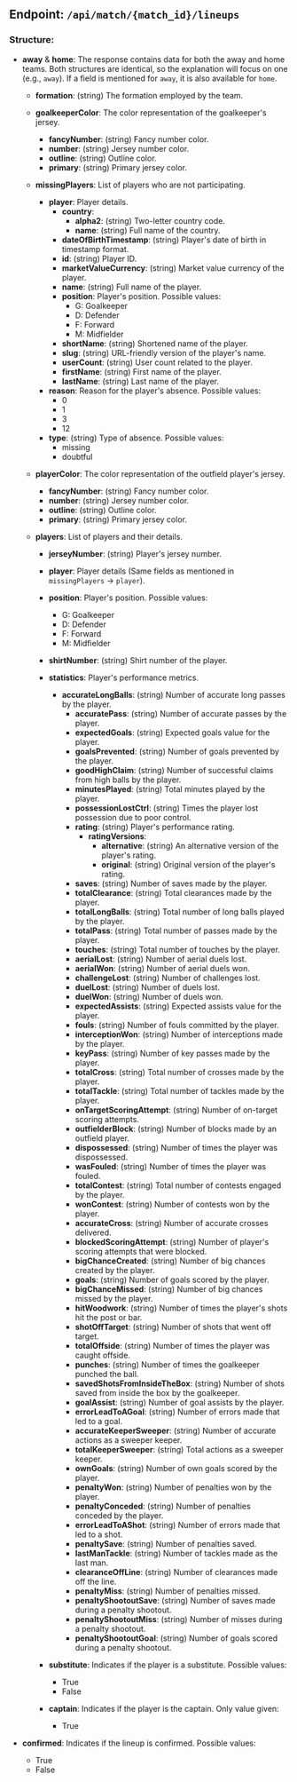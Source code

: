 ## Endpoint: `/api/match/{match_id}/lineups`

### Structure:

- **away** & **home**: The response contains data for both the away and home teams. Both structures are identical, so the explanation will focus on one (e.g., `away`). If a field is mentioned for `away`, it is also available for `home`.

    - **formation**: (string) The formation employed by the team.

    - **goalkeeperColor**: The color representation of the goalkeeper's jersey.
        - **fancyNumber**: (string) Fancy number color.
        - **number**: (string) Jersey number color.
        - **outline**: (string) Outline color.
        - **primary**: (string) Primary jersey color.

    - **missingPlayers**: List of players who are not participating.
        - **player**: Player details.
            - **country**:
                - **alpha2**: (string) Two-letter country code.
                - **name**: (string) Full name of the country.
            - **dateOfBirthTimestamp**: (string) Player's date of birth in timestamp format.
            - **id**: (string) Player ID.
            - **marketValueCurrency**: (string) Market value currency of the player.
            - **name**: (string) Full name of the player.
            - **position**: Player's position. Possible values:
                - G: Goalkeeper
                - D: Defender
                - F: Forward
                - M: Midfielder
            - **shortName**: (string) Shortened name of the player.
            - **slug**: (string) URL-friendly version of the player's name.
            - **userCount**: (string) User count related to the player.
            - **firstName**: (string) First name of the player.
            - **lastName**: (string) Last name of the player.
        - **reason**: Reason for the player's absence. Possible values:
            - 0
            - 1
            - 3
            - 12
        - **type**: (string) Type of absence. Possible values:
            - missing
            - doubtful

    - **playerColor**: The color representation of the outfield player's jersey.
        - **fancyNumber**: (string) Fancy number color.
        - **number**: (string) Jersey number color.
        - **outline**: (string) Outline color.
        - **primary**: (string) Primary jersey color.

    - **players**: List of players and their details.
        - **jerseyNumber**: (string) Player's jersey number.
        - **player**: Player details (Same fields as mentioned in `missingPlayers` -> `player`).
        - **position**: Player's position. Possible values:
            - G: Goalkeeper
            - D: Defender
            - F: Forward
            - M: Midfielder
        - **shirtNumber**: (string) Shirt number of the player.
        - **statistics**: Player's performance metrics.
            - **accurateLongBalls**: (string) Number of accurate long passes by the player.
              - **accuratePass**: (string) Number of accurate passes by the player.
              - **expectedGoals**: (string) Expected goals value for the player.
              - **goalsPrevented**: (string) Number of goals prevented by the player.
              - **goodHighClaim**: (string) Number of successful claims from high balls by the player.
              - **minutesPlayed**: (string) Total minutes played by the player.
              - **possessionLostCtrl**: (string) Times the player lost possession due to poor control.
              - **rating**: (string) Player's performance rating.
                  - **ratingVersions**:
                      - **alternative**: (string) An alternative version of the player's rating.
                      - **original**: (string) Original version of the player's rating.
              - **saves**: (string) Number of saves made by the player.
              - **totalClearance**: (string) Total clearances made by the player.
              - **totalLongBalls**: (string) Total number of long balls played by the player.
              - **totalPass**: (string) Total number of passes made by the player.
              - **touches**: (string) Total number of touches by the player.
              - **aerialLost**: (string) Number of aerial duels lost.
              - **aerialWon**: (string) Number of aerial duels won.
              - **challengeLost**: (string) Number of challenges lost.
              - **duelLost**: (string) Number of duels lost.
              - **duelWon**: (string) Number of duels won.
              - **expectedAssists**: (string) Expected assists value for the player.
              - **fouls**: (string) Number of fouls committed by the player.
              - **interceptionWon**: (string) Number of interceptions made by the player.
              - **keyPass**: (string) Number of key passes made by the player.
              - **totalCross**: (string) Total number of crosses made by the player.
              - **totalTackle**: (string) Total number of tackles made by the player.
              - **onTargetScoringAttempt**: (string) Number of on-target scoring attempts.
              - **outfielderBlock**: (string) Number of blocks made by an outfield player.
              - **dispossessed**: (string) Number of times the player was dispossessed.
              - **wasFouled**: (string) Number of times the player was fouled.
              - **totalContest**: (string) Total number of contests engaged by the player.
              - **wonContest**: (string) Number of contests won by the player.
              - **accurateCross**: (string) Number of accurate crosses delivered.
              - **blockedScoringAttempt**: (string) Number of player's scoring attempts that were blocked.
              - **bigChanceCreated**: (string) Number of big chances created by the player.
              - **goals**: (string) Number of goals scored by the player.
              - **bigChanceMissed**: (string) Number of big chances missed by the player.
              - **hitWoodwork**: (string) Number of times the player's shots hit the post or bar.
              - **shotOffTarget**: (string) Number of shots that went off target.
              - **totalOffside**: (string) Number of times the player was caught offside.
              - **punches**: (string) Number of times the goalkeeper punched the ball.
              - **savedShotsFromInsideTheBox**: (string) Number of shots saved from inside the box by the goalkeeper.
              - **goalAssist**: (string) Number of goal assists by the player.
              - **errorLeadToAGoal**: (string) Number of errors made that led to a goal.
              - **accurateKeeperSweeper**: (string) Number of accurate actions as a sweeper keeper.
              - **totalKeeperSweeper**: (string) Total actions as a sweeper keeper.
              - **ownGoals**: (string) Number of own goals scored by the player.
              - **penaltyWon**: (string) Number of penalties won by the player.
              - **penaltyConceded**: (string) Number of penalties conceded by the player.
              - **errorLeadToAShot**: (string) Number of errors made that led to a shot.
              - **penaltySave**: (string) Number of penalties saved.
              - **lastManTackle**: (string) Number of tackles made as the last man.
              - **clearanceOffLine**: (string) Number of clearances made off the line.
              - **penaltyMiss**: (string) Number of penalties missed.
              - **penaltyShootoutSave**: (string) Number of saves made during a penalty shootout.
              - **penaltyShootoutMiss**: (string) Number of misses during a penalty shootout.
              - **penaltyShootoutGoal**: (string) Number of goals scored during a penalty shootout.

      - **substitute**: Indicates if the player is a substitute. Possible values:
          - True
          - False
      - **captain**: Indicates if the player is the captain. Only value given:
          - True

- **confirmed**: Indicates if the lineup is confirmed. Possible values:
    - True
    - False

